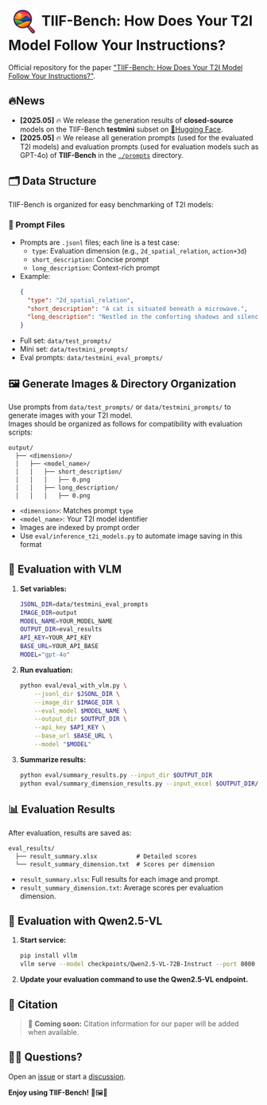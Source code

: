 # <img src="assets/logo_transparent_bg.png" width="60px" align="center"> TIIF-Bench: How Does Your T2I Model Follow Your Instructions?

Official repository for the paper ["TIIF-Bench: How Does Your T2I Model Follow Your Instructions?"](https://github.com/A113N-W3I/TIIF-Bench).

## 🔥News
- **[2025.05]** 🔥 We release the generation results of **closed-source** models on the TIIF-Bench **testmini** subset on [🤗Hugging Face](https://huggingface.co/datasets/A113NW3I/TIIF-Bench-Data).
- **[2025.05]** 🔥 We release all generation prompts (used for the evaluated T2I models) and evaluation prompts (used for evaluation models such as GPT-4o) of **TIIF-Bench** in the [`./prompts`](./prompts) directory.

## 🗂️ Data Structure

TIIF-Bench is organized for easy benchmarking of T2I models:

### 📑 Prompt Files

- Prompts are `.jsonl` files; each line is a test case:
  - `type`: Evaluation dimension (e.g., `2d_spatial_relation`, `action+3d`)
  - `short_description`: Concise prompt
  - `long_description`: Context-rich prompt
- Example:
  ```json
  {
    "type": "2d_spatial_relation",
    "short_description": "A cat is situated beneath a microwave.",
    "long_description": "Nestled in the comforting shadows and silence of the kitchen, the sleek and graceful form of a cat is quietly positioned beneath the looming and functional structure of the microwave, its presence both enigmatic and serene."
  }
  ```
- Full set: `data/test_prompts/`
- Mini set: `data/testmini_prompts/`
- Eval prompts: `data/testmini_eval_prompts/`

## 🖼️ Generate Images & Directory Organization

Use prompts from `data/test_prompts/` or `data/testmini_prompts/` to generate images with your T2I model.  
Images should be organized as follows for compatibility with evaluation scripts:

```
output/
  ├── <dimension>/
  │   ├── <model_name>/
  │   │   ├── short_description/
  │   │   │   ├── 0.png
  │   │   ├── long_description/
  │   │   │   ├── 0.png
```
- `<dimension>`: Matches prompt `type`
- `<model_name>`: Your T2I model identifier
- Images are indexed by prompt order
- Use `eval/inference_t2i_models.py` to automate image saving in this format

## 🧪 Evaluation with VLM

1. **Set variables:**
   ```bash
   JSONL_DIR=data/testmini_eval_prompts
   IMAGE_DIR=output
   MODEL_NAME=YOUR_MODEL_NAME
   OUTPUT_DIR=eval_results
   API_KEY=YOUR_API_KEY
   BASE_URL=YOUR_API_BASE
   MODEL="gpt-4o"
   ```

2. **Run evaluation:**
   ```bash
   python eval/eval_with_vlm.py \
       --jsonl_dir $JSONL_DIR \
       --image_dir $IMAGE_DIR \
       --eval_model $MODEL_NAME \
       --output_dir $OUTPUT_DIR \
       --api_key $API_KEY \
       --base_url $BASE_URL \
       --model "$MODEL"
   ```

3. **Summarize results:**
   ```bash
   python eval/summary_results.py --input_dir $OUTPUT_DIR
   python eval/summary_dimension_results.py --input_excel $OUTPUT_DIR/result_summary.xlsx --output_txt $OUTPUT_DIR/result_summary_dimension.txt
   ```

## 📊 Evaluation Results

After evaluation, results are saved as:
```
eval_results/
  ├── result_summary.xlsx           # Detailed scores
  └── result_summary_dimension.txt  # Scores per dimension
```
- `result_summary.xlsx`: Full results for each image and prompt.
- `result_summary_dimension.txt`: Average scores per evaluation dimension.

## 🤖 Evaluation with Qwen2.5-VL

1. **Start service:**
   ```bash
   pip install vllm
   vllm serve --model checkpoints/Qwen2.5-VL-72B-Instruct --port 8000 --host 0.0.0.0 --dtype bfloat16
   ```
2. **Update your evaluation command to use the Qwen2.5-VL endpoint.**

## 📣 Citation

> 📄 **Coming soon:** Citation information for our paper will be added when available.

## 🙋‍♂️ Questions?

Open an [issue](https://github.com/A113N-W3I/TIIF-Bench/issues) or start a [discussion](https://github.com/A113N-W3I/TIIF-Bench/discussions).

**Enjoy using TIIF-Bench!** 🚀🖼️🤖